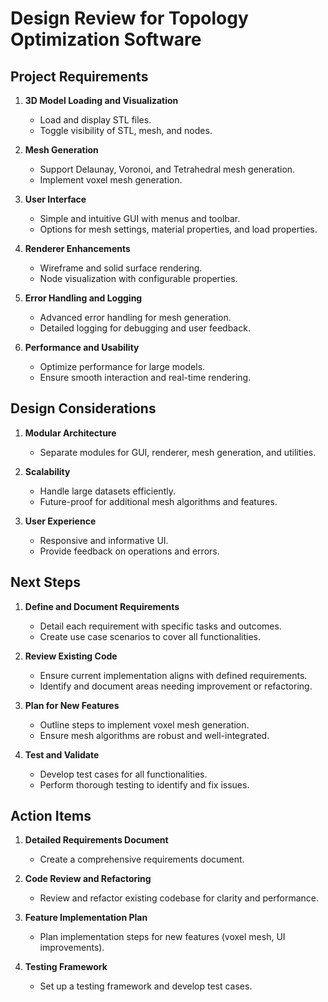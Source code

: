 # Design Review for Topology Optimization Software

## Project Requirements
1. **3D Model Loading and Visualization**
   - Load and display STL files.
   - Toggle visibility of STL, mesh, and nodes.
   
2. **Mesh Generation**
   - Support Delaunay, Voronoi, and Tetrahedral mesh generation.
   - Implement voxel mesh generation.

3. **User Interface**
   - Simple and intuitive GUI with menus and toolbar.
   - Options for mesh settings, material properties, and load properties.

4. **Renderer Enhancements**
   - Wireframe and solid surface rendering.
   - Node visualization with configurable properties.

5. **Error Handling and Logging**
   - Advanced error handling for mesh generation.
   - Detailed logging for debugging and user feedback.

6. **Performance and Usability**
   - Optimize performance for large models.
   - Ensure smooth interaction and real-time rendering.

## Design Considerations
1. **Modular Architecture**
   - Separate modules for GUI, renderer, mesh generation, and utilities.

2. **Scalability**
   - Handle large datasets efficiently.
   - Future-proof for additional mesh algorithms and features.

3. **User Experience**
   - Responsive and informative UI.
   - Provide feedback on operations and errors.

## Next Steps
1. **Define and Document Requirements**
   - Detail each requirement with specific tasks and outcomes.
   - Create use case scenarios to cover all functionalities.

2. **Review Existing Code**
   - Ensure current implementation aligns with defined requirements.
   - Identify and document areas needing improvement or refactoring.

3. **Plan for New Features**
   - Outline steps to implement voxel mesh generation.
   - Ensure mesh algorithms are robust and well-integrated.

4. **Test and Validate**
   - Develop test cases for all functionalities.
   - Perform thorough testing to identify and fix issues.

## Action Items
1. **Detailed Requirements Document**
   - Create a comprehensive requirements document.

2. **Code Review and Refactoring**
   - Review and refactor existing codebase for clarity and performance.

3. **Feature Implementation Plan**
   - Plan implementation steps for new features (voxel mesh, UI improvements).

4. **Testing Framework**
   - Set up a testing framework and develop test cases.

